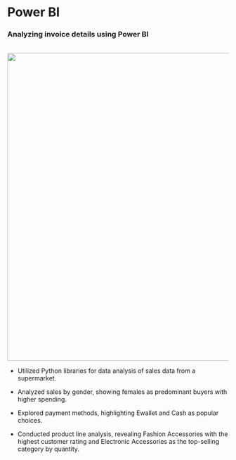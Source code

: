 <h1>Power BI</h1>

<h3>Analyzing invoice details using Power BI</h3>
<br>

  <img src="Assests1/Img1.png" width=700 />

* Utilized Python libraries for data analysis of sales data from a supermarket.

* Analyzed sales by gender, showing females as predominant buyers with higher spending.

* Explored payment methods, highlighting Ewallet and Cash as popular choices.

* Conducted product line analysis, revealing Fashion Accessories with the highest customer rating and Electronic Accessories as the top-selling category by quantity.


